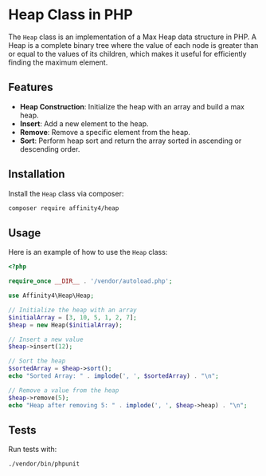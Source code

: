 # Heap Class in PHP

The `Heap` class is an implementation of a Max Heap data structure in PHP. A Heap is a complete binary tree where the value of each node is greater than or equal to the values of its children, which makes it useful for efficiently finding the maximum element.

## Features

- **Heap Construction**: Initialize the heap with an array and build a max heap.
- **Insert**: Add a new element to the heap.
- **Remove**: Remove a specific element from the heap.
- **Sort**: Perform heap sort and return the array sorted in ascending or descending order.

## Installation

Install the `Heap` class via composer:

```bash
composer require affinity4/heap
```

## Usage

Here is an example of how to use the `Heap` class:

```php
<?php

require_once __DIR__ . '/vendor/autoload.php';

use Affinity4\Heap\Heap;

// Initialize the heap with an array
$initialArray = [3, 10, 5, 1, 2, 7];
$heap = new Heap($initialArray);

// Insert a new value
$heap->insert(12);

// Sort the heap
$sortedArray = $heap->sort();
echo "Sorted Array: " . implode(', ', $sortedArray) . "\n";

// Remove a value from the heap
$heap->remove(5);
echo "Heap after removing 5: " . implode(', ', $heap->heap) . "\n";

```

## Tests

Run tests with:

```bash
./vendor/bin/phpunit
```
